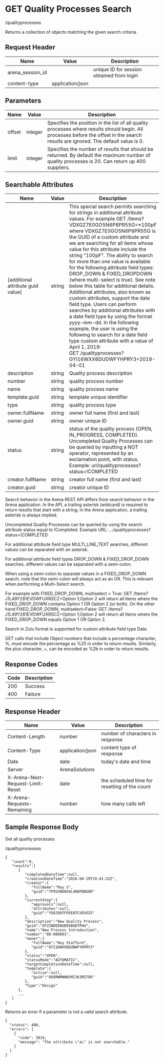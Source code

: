 # GET Quality Processes Search


/qualityprocesses

Returns a collection of  objects matching the given search criteria. 

## Request Header

| Name<br> | Value<br> | Description<br> |
|  --- |  --- |  --- | 
| arena_session_id<br> |   | unique ID for session obtained from login<br> |
| content\-type<br> | application/json<br> |   |

## Parameters

| Name<br> | Value<br> | Description<br> |
|  --- |  --- |  --- | 
| offset<br> | integer<br> | Specifies the position in the list of all quality processes where results should begin. All processes before the offset in the search results are ignored. The default value is 0.<br> |
| limit<br> | integer<br> | Specifies the number of results that should be returned. By default the maximum number of quality processes is 20. Can return up 400 suppliers.<br> |

## Searchable Attributes

| Name<br> | Value<br> | Description<br> |
|  --- |  --- |  --- | 
| \[additional attribute guid value\]<br> | string<br> | This special search permits searching for strings in additional attribute values. For example GET /items?VDXGZ7E0GO5N6P8PR55G=\*100pF where VDXGZ7E0GO5N6P8PR55G is the GUID of a custom attribute and we are searching for all items whose value for this attribute include the string "100pF". The ability to search for more than one value is available for the following attribute field types: DROP_DOWN & FIXED_DROPDOWN \(where multi\-select is true\). See note below this table for additional details.<br>Additional attributes, also known as custom attributes, support the date field type. Users can perform searches by additional attributes with a date field type by using the format yyyy\-mm\-dd. In the following example, the user is using the following to search for a date field type custom attribute with a value of April 1, 2019:<br>GET /qualityprocesses?GYI16WXX6DUDWFYHPRY3=2019\-04\-01<br> |
| description<br> | string<br> | Quality process description<br> |
| number<br> | string<br> | quality process number<br> |
| name<br> | string<br> | quality process name<br> |
| template.guid<br> | string<br> | template unique identifier<br> |
| type<br> | string<br> | quality process type<br> |
| owner.fullName<br> | string<br> | owner full name \(first and last\)<br> |
| owner.guid<br> | string<br> | owner unique ID<br> |
| status<br> | string<br> | status of the quality process \(OPEN, IN_PROGRESS, COMPLETED\). Uncompleted Quality Processes can be queried by inputting a NOT operator, represented by an exclamation point, with status. Example: url/qualityprocesses?status=!COMPLETED<br> |
| creator.fullName<br> | string<br> | creator full name \(first and last\)<br> |
| creator.guid<br> | string<br> | creator unique ID<br> |

Search behavior in the Arena REST API differs from search behavior in the Arena application. In the API, a trailing asterisk \(wildcard\) is required to return results that start with a string; in the Arena application, a trailing asterisk is always implied.

Uncompleted Quality Processes can be queried by using the search attribute status equal to !Completed. Example URL: .../qualityprocesses?status=!COMPLETED

For additional attribute field type MULTI_LINE_TEXT searches, different values can be  separated with an asterisk.

For additional attribute field types DROP_DOWN & FIXED_DROP_DOWN searches, different values can be separated with a semi\-colon.

When using a semi\-colon to separate values in a FIXED_DROP_DOWN search, note that the semi\-colon will always act as an OR. This is relevant when performing a Multi\-Select search.

For example with FIXED_DROP_DOWN, multiselect = True: GET /Items?J1L49Y281EVDWFUXRSCZ=Option 1;Option 2 will return all Items where the FIXED_DROP_DOWN contains Option 1 OR Option 2 \(or both\). On the other hand FIXED_DROP_DOWN, multiselect=False: GET /items?J1L49Y281EVDWFUXRSCZ=Option 1;Option 2 will return all Items where the FIXED_DROP_DOWN equals Option 1 OR Option 2.

Search in Zulu format is supported for custom attribute field type Date.

GET calls that include Object numbers that include a percentage character, %, must encode the percentage as %25 in order to return results. Similarly, the plus character, \+, can be encoded as %2b in order to return results.

## Response Codes

| Code<br> | Description<br> |
|  --- |  --- | 
| 200<br> | Success<br> |
| 400<br> | Failure<br> |

## Response Header

| Name<br> | Value<br> | Description<br> |
|  --- |  --- |  --- | 
| Content\-Length<br> | number<br> | number of characters in response<br> |
| Content\-Type<br> | application/json<br> | content type of response<br> |
| Date<br> | date<br> | today's date and time<br> |
| Server<br> | ArenaSolutions<br> |   |
| X\-Arena\-Next\-Request\-Limit\-Reset<br> | date<br> | the scheduled time for resetting of the count<br> |
| X\-Arena\-Requests\-Remaining<br> | number<br> | how many calls left<br> |

## Sample Response Body
Get all quality processes



/qualityprocesses

```
{  
   "count":9,
   "results":[  
      {  
         "completedDateTime":null,
         "creationDateTime":"2016-04-19T19:41:32Z",
         "creator":{  
            "fullName":"Roy S",
            "guid":"7P9SXNOOX4L4N6P8BG6R"
         },
         "currentStep":{  
            "approvals":null,
            "attributes":null,
            "guid":"YG0JOEFFOVEATCVEUGI5"
         },
         "description":"New Quality Process",
         "guid":"XFZINDEENUD9SBUDTFH4",
         "name":"New Process Introduction",
         "number":"8D-000003",
         "owner":{  
            "fullName":"Roy Stafford",
            "guid":"GYI16WXX6DUDWFYHPRY3"
         },
         "status":"OPEN",
         "statusMode":"AUTOMATIC",
         "targetCompletionDateTime":null,
         "template":{  
            "active":null,
            "guid":"6O8RWMNNW3MI1K3M2TOK"
         },
         "type":"Design"
      },
      ...
   ]
}
```
Returns an error if a parameter is not a valid search attribute.

```
{
  "status": 400,
  "errors": [
    {
      "code": 3019,
      "message": "The attribute \"a\" is not searchable."
    }
  ]
}
```
